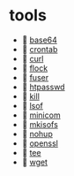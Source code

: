 # tools

* 📄 [base64](siyuan://blocks/20231110105237-7ng3g33)
* 📄 [crontab](siyuan://blocks/20231110105237-j6s89rn)
* 📄 [curl](siyuan://blocks/20231110105237-iutu4j7)
* 📄 [flock](siyuan://blocks/20240402201243-fqy8c6q)
* 📄 [fuser](siyuan://blocks/20231110105237-c4ufcct)
* 📄 [htpasswd](siyuan://blocks/20231110105237-4dcxe21)
* 📄 [kill](siyuan://blocks/20231110155733-t0f9u69)
* 📄 [lsof](siyuan://blocks/20231110105237-4r3sfie)
* 📄 [minicom](siyuan://blocks/20231222133047-w0fkiok)
* 📄 [mkisofs](siyuan://blocks/20231121220044-gmhlmvl)
* 📄 [nohup](siyuan://blocks/20231110105237-87bhtql)
* 📄 [openssl](siyuan://blocks/20240411171539-396g2qq)
* 📄 [tee](siyuan://blocks/20240403214703-a4c2mvd)
* 📄 [wget](siyuan://blocks/20240321201359-e3qz2ba)

‍

‍
